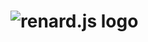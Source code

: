 
# ![renard.js logo](https://raw.githubusercontent.com/Yefee8/renardjs/9cb3f8ed4b3acff7c2c99937c81e2fe0cb68a856/logos/logo.svg)
